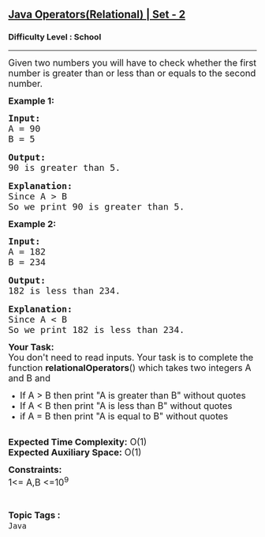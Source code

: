 <h2><a href="https://practice.geeksforgeeks.org/problems/java-operatorsrelational-set-22338/1?page=2&difficulty[]=-2&status[]=unsolved&sortBy=submissions">Java Operators(Relational) | Set - 2</a></h2><h3>Difficulty Level : School</h3><hr><div class="problems_problem_content__Xm_eO"><p><span style="font-size:18px">Given two numbers you will have to check whether the first number is greater than or less than or equals to the second number.</span></p>

<p><span style="font-size:18px"><strong>Example 1:</strong></span></p>

<pre><span style="font-size:18px"><strong>Input:</strong>
A = 90
B = 5</span>

<span style="font-size:18px"><strong>Output:</strong>
90 is greater than 5.</span>

<span style="font-size:18px"><strong>Explanation:</strong>
Since A &gt; B
So we print 90 is greater than 5.</span></pre>

<p><strong><span style="font-size:18px">Example 2:</span></strong></p>

<pre><span style="font-size:18px"><strong>Input:</strong>
A = 182
B = 234</span>

<span style="font-size:18px"><strong>Output:</strong>
182 is less than 234.</span>

<span style="font-size:18px"><strong>Explanation:</strong>
Since A &lt; B
So we print 182 is less than 234.</span></pre>

<p><span style="font-size:18px"><strong>Your Task:&nbsp;&nbsp;</strong><br>
You don't need to read inputs.&nbsp;Your task is to complete the function <strong>relationalOperators</strong>()&nbsp;which takes two integers A and B and&nbsp;</span></p>

<ul>
	<li><span style="font-size:18px">If A &gt; B then print "A is greater than B" without quotes</span></li>
	<li><span style="font-size:18px">If A &lt; B then print "A is less than B" without quotes</span></li>
	<li><span style="font-size:18px">if A = B then print "A is equal&nbsp;to B" without quotes</span></li>
</ul>

<p><br>
<span style="font-size:18px"><strong>Expected Time Complexity:</strong> O(1)<br>
<strong>Expected Auxiliary Space:</strong> O(1)</span></p>

<p><span style="font-size:18px"><strong>Constraints:</strong><br>
1&lt;= A,B &lt;=10<sup>9</sup></span></p>
</div><br><p><span style=font-size:18px><strong>Topic Tags : </strong><br><code>Java</code>&nbsp;